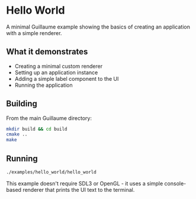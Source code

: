 # Hello World

A minimal Guillaume example showing the basics of creating an application with a simple renderer.

## What it demonstrates

- Creating a minimal custom renderer
- Setting up an application instance
- Adding a simple label component to the UI
- Running the application

## Building

From the main Guillaume directory:

```bash
mkdir build && cd build
cmake ..
make
```

## Running

```bash
./examples/hello_world/hello_world
```

This example doesn't require SDL3 or OpenGL - it uses a simple console-based renderer that prints the UI text to the terminal.
